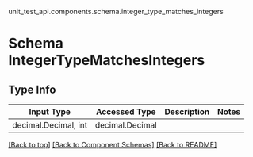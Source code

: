 unit_test_api.components.schema.integer_type_matches_integers
# Schema IntegerTypeMatchesIntegers

## Type Info
Input Type | Accessed Type | Description | Notes
------------ | ------------- | ------------- | -------------
decimal.Decimal, int | decimal.Decimal |  |

[[Back to top]](#top) [[Back to Component Schemas]](../../../README.md#Component-Schemas) [[Back to README]](../../../README.md)
